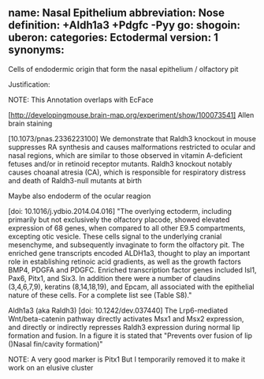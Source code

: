 name: Nasal Epithelium
abbreviation: Nose
definition: +Aldh1a3 +Pdgfc -Pyy
go:
shogoin: 
uberon: 
categories: Ectodermal
version: 1
synonyms:
---

Cells of endodermic origin that form the nasal epithelium / olfactory pit

Justification:

NOTE: This Annotation overlaps with EcFace

[http://developingmouse.brain-map.org/experiment/show/100073541] Allen brain staining

[10.1073/pnas.2336223100] We demonstrate that Raldh3 knockout in mouse suppresses RA synthesis and causes malformations restricted to ocular and nasal regions, which are similar to those observed in vitamin A-deficient fetuses and/or in retinoid receptor mutants. Raldh3 knockout notably causes choanal atresia (CA), which is responsible for respiratory distress and death of Raldh3-null mutants at birth

Maybe also endoderm of the ocular reagion

[doi: 10.1016/j.ydbio.2014.04.016]
"The overlying ectoderm, including primarily but not exclusively the olfactory placode, showed elevated expression of 68 genes, when compared to all other E9.5 compartments, excepting otic vesicle. These cells signal to the underlying cranial mesenchyme, and subsequently invaginate to form the olfactory pit. The enriched gene transcripts encoded ALDH1a3, thought to play an important role in establishing retinoic acid gradients, as well as the growth factors BMP4, PDGFA and PDGFC. Enriched transcription factor genes included Isl1, Pax6, Pitx1, and Six3. In addition there were a number of claudins (3,4,6,7,9), keratins (8,14,18,19), and Epcam, all associated with the epithelial nature of these cells. For a complete list see (Table S8)."

Aldh1a3 (aka Raldh3)
[doi: 10.1242/dev.037440] The Lrp6-mediated Wnt/beta-catenin pathway directly activates Msx1 and Msx2 expression, and directly or indirectly represses Raldh3 expression during normal lip formation and fusion. In a figure it is stated that "Prevents over fusion of lip ()Nasal fin/cavity formation)"

NOTE:
A very good marker is Pitx1
But I temporarily removed it to make it work on an elusive cluster